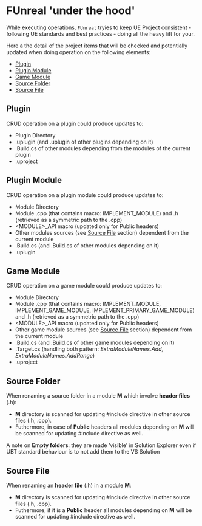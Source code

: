 # FUnreal 'under the hood'

While executing operations, `FUnreal` tryies to keep UE Project consistent - following UE standards and best practices - doing all the heavy lift for your. 

Here a the detail of the project items that will be checked and potentially updated when doing operation on the following elements:
* [Plugin](#plugin)
* [Plugin Module](#plugin-module)
* [Game Module](#game-module)
* [Source Folder](#source-folder)
* [Source File](#source-file)

## Plugin
CRUD operation on a plugin could produce updates to:
* Plugin Directory
* .uplugin (and .uplugin of other plugins depending on it) 
* .Build.cs of other modules depending from the modules of the current plugin
* .uproject

## Plugin Module
CRUD operation on a plugin module could produce updates to:
* Module Directory
* Module .cpp (that contains macro: IMPLEMENT_MODULE) and .h (retrieved as a symmetric path to the .cpp)
* \<MODULE\>_API macro (updated only for Public headers)
* Other modules sources (see [Source File](#source-file) section) dependent from the current module
* .Build.cs (and .Build.cs of other modules depending on it) 
* .uplugin

## Game Module
CRUD operation on a game module could produce updates to:
* Module Directory
* Module .cpp (that contains macro: IMPLEMENT_MODULE, IMPLEMENT_GAME_MODULE, IMPLEMENT_PRIMARY_GAME_MODULE) and .h (retrieved as a symmetric path to the .cpp)
* \<MODULE\>_API macro (updated only for Public headers) 
* Other game module sources (see [Source File](#source-file) section) dependent from the current module 
* .Build.cs (and .Build.cs of other game modules depending on it) 
* .Target.cs (handling both pattern: *ExtraModuleNames.Add*, *ExtraModuleNames.AddRange*)
* .uproject

## Source Folder
When renaming a source folder in a module **M** which involve **header files** (.h):
* **M** directory is scanned for updating #include directive in other source files (.h, .cpp). 
* Futhermore, in case of **Public** headers all modules depending on **M** will be scanned for updating #include directive as well.

A note on **Empty folders**: they are made 'visible' in Solution Explorer even if UBT standard behaviour is to not add them to the VS Solution

## Source File
When renaming an **header file** (.h) in a module **M**:
* **M** directory is scanned for updating #include directive in other source files (.h, .cpp). 
* Futhermore, if it is a **Public** header all modules depending on **M** will be scanned for updating #include directive as well.
